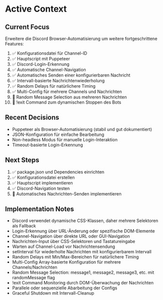 # Active Context

## Current Focus
Erweitere die Discord Browser-Automatisierung um weitere fortgeschrittene Features:
1. ✅ Konfigurationsdatei für Channel-ID
2. ✅ Hauptscript mit Puppeteer
3. ✅ Discord-Login-Erkennung
4. ✅ Automatische Channel-Navigation
5. ✅ Automatisches Senden einer konfigurierbaren Nachricht
6. ✅ Intervall-basierte Nachrichtenwiederholung
7. ✅ Random Delays für natürlichere Timing
8. ✅ Multi-Config für mehrere Channels und Nachrichten
9. 🔄 Random Message Selection aus mehreren Nachrichten
10. 🔄 !exit Command zum dynamischen Stoppen des Bots

## Recent Decisions
- Puppeteer als Browser-Automatisierung (stabil und gut dokumentiert)
- JSON-Konfiguration für einfache Bearbeitung
- Non-headless Modus für manuelle Login-Interaktion
- Timeout-basierte Login-Erkennung

## Next Steps
1. ✅ package.json und Dependencies einrichten
2. ✅ Konfigurationsdatei erstellen
3. ✅ Hauptscript implementieren
4. ✅ Discord-Navigation testen
5. 🔄 Automatisches Nachrichten-Senden implementieren

## Implementation Notes
- Discord verwendet dynamische CSS-Klassen, daher mehrere Selektoren als Fallback
- Login-Erkennung über URL-Änderung oder spezifische DOM-Elemente
- Channel-Navigation über direkte URL oder GUI-Navigation
- Nachrichten-Input über CSS-Selektoren und Tastatureingabe
- Warten auf Channel-Load vor Nachrichtensendung
- setInterval für wiederholte Nachrichten mit konfigurierbarem Intervall
- Random Delays mit Min/Max-Bereichen für natürlichere Timing
- Multi-Config Array-basierte Konfiguration für mehrere Channels/Nachrichten
- Random Message Selection: message1, message2, message3, etc. mit randomMessage flag
- !exit Command Monitoring durch DOM-Überwachung der Nachrichten
- Parallele oder sequenzielle Abarbeitung der Configs
- Graceful Shutdown mit Intervall-Cleanup
